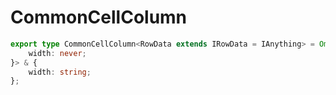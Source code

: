 # CommonCellColumn

```ts
export type CommonCellColumn<RowData extends IRowData = IAnything> = Omit<IColumn<RowData>, keyof {
    width: never;
}> & {
    width: string;
};
```


